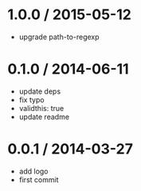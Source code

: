 
1.0.0 / 2015-05-12
==================

 * upgrade path-to-regexp

0.1.0 / 2014-06-11
==================

 * update deps
 * fix typo
 * validthis: true
 * update readme

0.0.1 / 2014-03-27
==================

 * add logo
 * first commit
